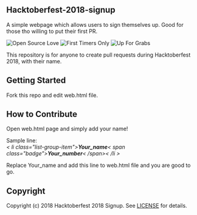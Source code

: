 ## Hacktoberfest-2018-signup
A simple webpage which allows users to sign themselves up. Good for those tho willing to put their first PR.

![Open Source Love](https://img.shields.io/badge/Open%20Source-%E2%9D%A4-pink.svg)
![First Timers Only](https://img.shields.io/badge/first--timers--only-friendly-blue.svg?style=flat)
![Up For Grabs](https://img.shields.io/badge/up--for--grabs-friendly-green.svg?style=flat)

This repository is for anyone to create pull requests during Hacktoberfest 2018, with their name. 




## Getting Started

Fork this repo and edit web.html file.

## How to Contribute

Open web.html page and simply add your name!

Sample line:<br>
*< li class="list-group-item">**Your_name**< span class="badge">**Your_number**< /span>< /li >*

Replace Your_name and add this line to web.html file and you are good to go. 


## Copyright

Copyright (c) 2018 Hacktoberfest 2018 Signup. See [LICENSE](LICENSE) for details.
